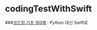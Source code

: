 # codingTestWithSwift
###[코드업 기초 100제](https://github.com/aroob6/codingTestWithSwift/tree/main/codeup_basic100)
: Python 대신 Swift로


